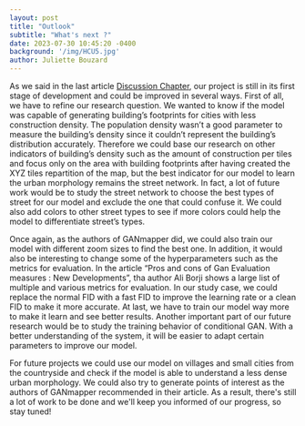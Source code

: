 ```yaml
---
layout: post
title: "Outlook"
subtitle: "What's next ?"
date: 2023-07-30 10:45:20 -0400
background: '/img/HCU5.jpg'
author: Juliette Bouzard
---
```

As we said in the last article [Discussion Chapter](https://jp-hecht.github.io/GANmapper-Project/2023/07/30/discussion.html), our project is still in its first stage of development and could be improved in several ways. First of all, we have to refine our research question. We wanted to know if the model was capable of generating building’s footprints for cities with less construction density. The population density wasn’t a good parameter to measure the building’s density since it couldn’t represent the building’s distribution accurately. Therefore we could base our research on other indicators of building’s density such as the amount of construction per tiles and focus only on the area with building footprints after having created the XYZ tiles repartition of the map, but the best indicator for our model to learn the urban morphology remains the street network. In fact, a lot of future work would be to study the street network to choose the best types of street for our model and exclude the one that could confuse it. We could also add colors to other street types to see if more colors could help the model to differentiate street’s types. 

Once again, as the authors of GANmapper did, we could also train our model with different zoom sizes to find the best one. In addition, it would also be interesting to change some of the hyperparameters such as the metrics for evaluation. In the article “Pros and cons of Gan Evaluation measures : New Developments”, tha author Ali Borji shows a large list of multiple and various metrics for evaluation. In our study case, we could replace the normal FID with a fast FID to improve the learning rate or a clean FID to make it more accurate. At last, we have to train our model way more to make it learn and see better results. 
Another important part of our future research would be to study the training behavior of conditional GAN. With a better understanding of the system, it will be easier to adapt certain parameters to improve our model.

For future projects we could use our model on villages and small cities from the countryside and check if the model is able to understand a less dense urban morphology. We could also try to generate points of interest as the authors of GANmapper recommended in their article. As a result, there's still a lot of work to be done and we'll keep you informed of our progress, so stay tuned!
